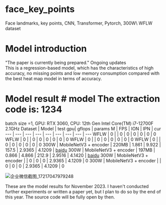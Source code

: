 # face_key_points
Face landmarks, key points, CNN, Transformer, Pytorch, 300W\ WFLW dataset

# Model introduction
"The paper is currently being prepared." Ongoing updates  
This is a regression-based model, which has the characteristics of high accuracy, no missing points and low memory consumption compared with the best heat map model in terms of accuracy.


# Model result # model The extraction code is: 1234
batch size =1, GPU: RTX 3060,  CPU: 12th Gen Intel Core(TM) i7-12700F 2.1GHz
Dataset | Model | test gpu| gflops | params M | FPS  | ION | IPN | cur 
--- | --- | --- | --- | --- | --- | --- | --- | --- 
WFLW |            0          |       |  0    |  0    |  0 |     0     |      0    | 0
WFLW |         0             |       | 0     |  0    |  0 |      0     |      0    | 0
WFLW |         0             |       | 0    |  0    |  0 |     0      |     0     | 0
WFLW |          0            |       | 0    |  0    |  0 |    0      |    0      | 0
300W | MobileNetV3 + encoder | 220MB | 1.861 | 9.922 |  157.5 | 2.9365 | 4.1209 | [baidu](https://pan.baidu.com/s/1vYoox7kgyh9rY2RF4IUavg)
300W | MobileNetV3 + encoder | 197MB | 0.866 | 4.866 |  212.9 | 2.9516 | 4.1420 | [baidu](https://pan.baidu.com/s/1PRLARuz9M7ABn--0AMC4Nw)
300W | MobileNetV3 + encoder |       | 0     | 0  | 0  | 2.9365 | 4.1209 | 0
300W | MobileNetV3 + encoder |       | 0    |  0 |  0 | 2.9365 | 4.1209 | 0

![企业微信截图_17217047979248](https://github.com/user-attachments/assets/66a223a1-cb73-45b2-b084-f8188234db6b)

These are the model results for November 2023. I haven't conducted further experiments or written a paper yet, but I plan to do so by the end of this year.
The source code will be fully open by then.


